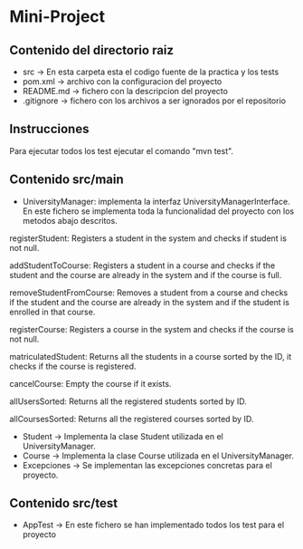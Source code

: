 # **Mini-Project**

## **Contenido del directorio raiz**
- src -> En esta carpeta esta el codigo fuente de la practica y los tests
- pom.xml -> archivo con la configuracion del proyecto
- README.md -> fichero con la descripcion del proyecto
- .gitignore -> fichero con los archivos a ser ignorados por el repositorio

## **Instrucciones**

Para ejecutar todos los test ejecutar el comando "mvn test".

## **Contenido src/main**
- UniversityManager: implementa la interfaz UniversityManagerInterface. En este fichero se implementa toda la
  funcionalidad del proyecto con los metodos abajo descritos.

registerStudent: Registers a student in the system and checks if student is not null.

addStudentToCourse: Registers a student in a course and checks if the student and the course are already in the system and if the course is full.

removeStudentFromCourse: Removes a student from a course and checks if the student and the course are already in the system and if the student is enrolled in that course.

registerCourse: Registers a course in the system and checks if the course is not null. 

matriculatedStudent: Returns all the students in a course sorted by the ID, it checks if the course is registered.

cancelCourse: Empty the course if it exists.

allUsersSorted: Returns all the registered students sorted by ID.

allCoursesSorted: Returns all the registered courses sorted by ID.


- Student -> Implementa la clase Student utilizada en el UniversityManager.
- Course -> Implementa la clase Course utilizada en el UniversityManager.
- Excepciones -> Se implementan las excepciones concretas para el proyecto.

## **Contenido src/test**
- AppTest -> En este fichero se han implementado todos los test para el proyecto
